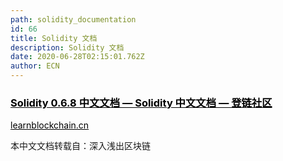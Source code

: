 ```yaml
---
path: solidity_documentation
id: 66
title: Solidity 文档
description: Solidity 文档
date: 2020-06-28T02:15:01.762Z
author: ECN
---
```


<div class="linkbox">
<a  href="https://learnblockchain.cn/docs/solidity/index.html" style="color: black">
   <h3>
   <strong>Solidity 0.6.8 中文文档 — Solidity 中文文档 — 登链社区</strong>
   </h3> 
    <span>
 learnblockchain.cn
   </span>

</a>
</div>

本中文文档转载自：深入浅出区块链
